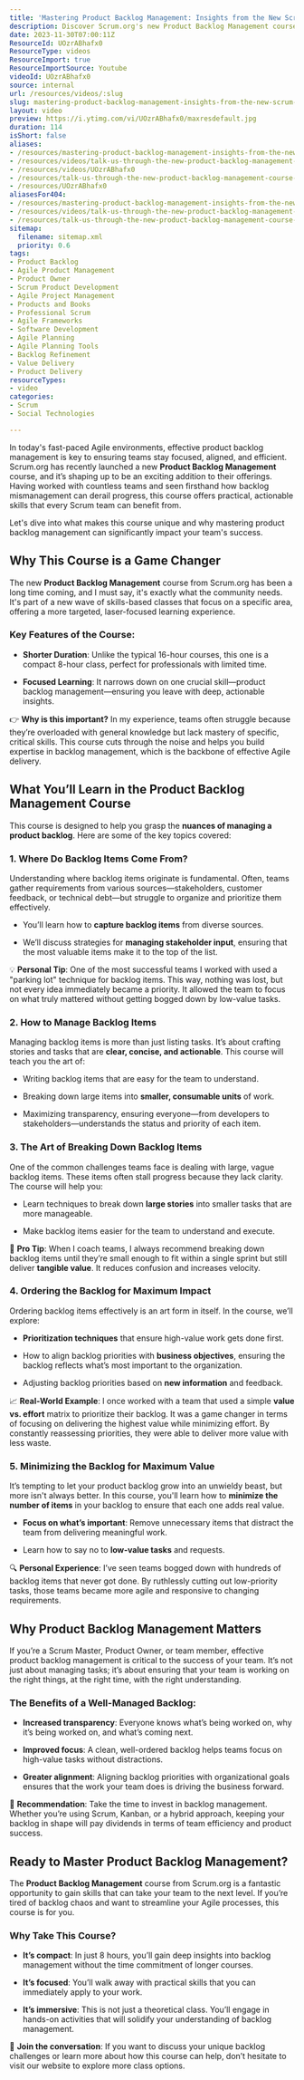 ```yaml
---
title: 'Mastering Product Backlog Management: Insights from the New Scrum.org Course'
description: Discover Scrum.org's new Product Backlog Management course with Martin Hinshelwood and learn to master backlog refinement for effective product goals!
date: 2023-11-30T07:00:11Z
ResourceId: UOzrABhafx0
ResourceType: videos
ResourceImport: true
ResourceImportSource: Youtube
videoId: UOzrABhafx0
source: internal
url: /resources/videos/:slug
slug: mastering-product-backlog-management-insights-from-the-new-scrum-org-course
layout: video
preview: https://i.ytimg.com/vi/UOzrABhafx0/maxresdefault.jpg
duration: 114
isShort: false
aliases:
- /resources/mastering-product-backlog-management-insights-from-the-new-scrum-org-course
- /resources/videos/talk-us-through-the-new-product-backlog-management-course-from-scrum-org
- /resources/videos/UOzrABhafx0
- /resources/talk-us-through-the-new-product-backlog-management-course-from-scrum-org
- /resources/UOzrABhafx0
aliasesFor404:
- /resources/mastering-product-backlog-management-insights-from-the-new-scrum-org-course
- /resources/videos/talk-us-through-the-new-product-backlog-management-course-from-scrum-org
- /resources/talk-us-through-the-new-product-backlog-management-course-from-scrum-org
sitemap:
  filename: sitemap.xml
  priority: 0.6
tags:
- Product Backlog
- Agile Product Management
- Product Owner
- Scrum Product Development
- Agile Project Management
- Products and Books
- Professional Scrum
- Agile Frameworks
- Software Development
- Agile Planning
- Agile Planning Tools
- Backlog Refinement
- Value Delivery
- Product Delivery
resourceTypes:
- video
categories:
- Scrum
- Social Technologies

---
```

In today's fast-paced Agile environments, effective product backlog management is key to ensuring teams stay focused, aligned, and efficient. Scrum.org has recently launched a new **Product Backlog Management** course, and it’s shaping up to be an exciting addition to their offerings. Having worked with countless teams and seen firsthand how backlog mismanagement can derail progress, this course offers practical, actionable skills that every Scrum team can benefit from.

Let's dive into what makes this course unique and why mastering product backlog management can significantly impact your team's success.

## **Why This Course is a Game Changer**

The new **Product Backlog Management** course from Scrum.org has been a long time coming, and I must say, it's exactly what the community needs. It's part of a new wave of skills-based classes that focus on a specific area, offering a more targeted, laser-focused learning experience.

### **Key Features of the Course:**

- **Shorter Duration**: Unlike the typical 16-hour courses, this one is a compact 8-hour class, perfect for professionals with limited time.

- **Focused Learning**: It narrows down on one crucial skill—product backlog management—ensuring you leave with deep, actionable insights.

👉 **Why is this important?** In my experience, teams often struggle because they’re overloaded with general knowledge but lack mastery of specific, critical skills. This course cuts through the noise and helps you build expertise in backlog management, which is the backbone of effective Agile delivery.

## **What You’ll Learn in the Product Backlog Management Course**

This course is designed to help you grasp the **nuances of managing a product backlog**. Here are some of the key topics covered:

### **1\. Where Do Backlog Items Come From?**

Understanding where backlog items originate is fundamental. Often, teams gather requirements from various sources—stakeholders, customer feedback, or technical debt—but struggle to organize and prioritize them effectively.

- You’ll learn how to **capture backlog items** from diverse sources.

- We’ll discuss strategies for **managing stakeholder input**, ensuring that the most valuable items make it to the top of the list.

💡 **Personal Tip**: One of the most successful teams I worked with used a "parking lot" technique for backlog items. This way, nothing was lost, but not every idea immediately became a priority. It allowed the team to focus on what truly mattered without getting bogged down by low-value tasks.

### **2\. How to Manage Backlog Items**

Managing backlog items is more than just listing tasks. It’s about crafting stories and tasks that are **clear, concise, and actionable**. This course will teach you the art of:

- Writing backlog items that are easy for the team to understand.

- Breaking down large items into **smaller, consumable units** of work.

- Maximizing transparency, ensuring everyone—from developers to stakeholders—understands the status and priority of each item.

### **3\. The Art of Breaking Down Backlog Items**

One of the common challenges teams face is dealing with large, vague backlog items. These items often stall progress because they lack clarity. The course will help you:

- Learn techniques to break down **large stories** into smaller tasks that are more manageable.

- Make backlog items easier for the team to understand and execute.

🔑 **Pro Tip**: When I coach teams, I always recommend breaking down backlog items until they’re small enough to fit within a single sprint but still deliver **tangible value**. It reduces confusion and increases velocity.

### **4\. Ordering the Backlog for Maximum Impact**

Ordering backlog items effectively is an art form in itself. In the course, we’ll explore:

- **Prioritization techniques** that ensure high-value work gets done first.

- How to align backlog priorities with **business objectives**, ensuring the backlog reflects what’s most important to the organization.

- Adjusting backlog priorities based on **new information** and feedback.

📈 **Real-World Example**: I once worked with a team that used a simple **value vs. effort** matrix to prioritize their backlog. It was a game changer in terms of focusing on delivering the highest value while minimizing effort. By constantly reassessing priorities, they were able to deliver more value with less waste.

### **5\. Minimizing the Backlog for Maximum Value**

It’s tempting to let your product backlog grow into an unwieldy beast, but more isn't always better. In this course, you'll learn how to **minimize the number of items** in your backlog to ensure that each one adds real value.

- **Focus on what’s important**: Remove unnecessary items that distract the team from delivering meaningful work.

- Learn how to say no to **low-value tasks** and requests.

🔍 **Personal Experience**: I’ve seen teams bogged down with hundreds of backlog items that never got done. By ruthlessly cutting out low-priority tasks, those teams became more agile and responsive to changing requirements.

## **Why Product Backlog Management Matters**

If you’re a Scrum Master, Product Owner, or team member, effective product backlog management is critical to the success of your team. It’s not just about managing tasks; it’s about ensuring that your team is working on the right things, at the right time, with the right understanding.

### **The Benefits of a Well-Managed Backlog:**

- **Increased transparency**: Everyone knows what’s being worked on, why it’s being worked on, and what’s coming next.

- **Improved focus**: A clean, well-ordered backlog helps teams focus on high-value tasks without distractions.

- **Greater alignment**: Aligning backlog priorities with organizational goals ensures that the work your team does is driving the business forward.

🚀 **Recommendation**: Take the time to invest in backlog management. Whether you’re using Scrum, Kanban, or a hybrid approach, keeping your backlog in shape will pay dividends in terms of team efficiency and product success.

## **Ready to Master Product Backlog Management?**

The **Product Backlog Management** course from Scrum.org is a fantastic opportunity to gain skills that can take your team to the next level. If you’re tired of backlog chaos and want to streamline your Agile processes, this course is for you.

### **Why Take This Course?**

- **It’s compact**: In just 8 hours, you’ll gain deep insights into backlog management without the time commitment of longer courses.

- **It’s focused**: You’ll walk away with practical skills that you can immediately apply to your work.

- **It’s immersive**: This is not just a theoretical class. You’ll engage in hands-on activities that will solidify your understanding of backlog management.

🔗 **Join the conversation**: If you want to discuss your unique backlog challenges or learn more about how this course can help, don’t hesitate to visit our website to explore more class options.
